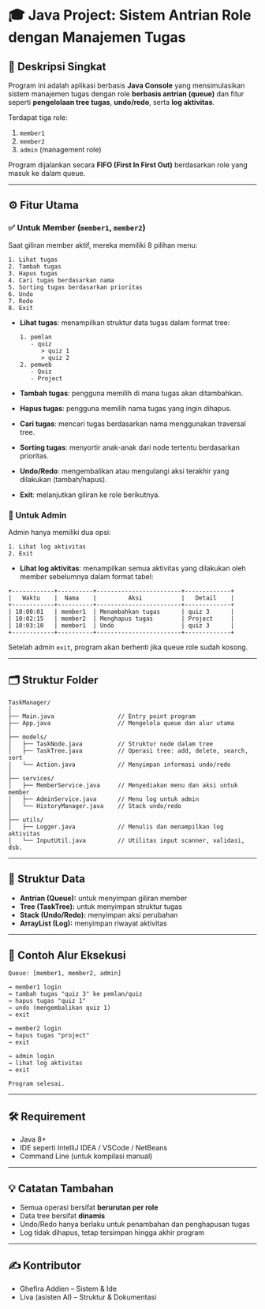# 🎓 Java Project: Sistem Antrian Role dengan Manajemen Tugas

## 📌 Deskripsi Singkat

Program ini adalah aplikasi berbasis **Java Console** yang mensimulasikan sistem manajemen tugas dengan role **berbasis antrian (queue)** dan fitur seperti **pengelolaan tree tugas**, **undo/redo**, serta **log aktivitas**.

Terdapat tiga role:

1. `member1`
2. `member2`
3. `admin` (management role)

Program dijalankan secara **FIFO (First In First Out)** berdasarkan role yang masuk ke dalam queue.

---

## ⚙️ Fitur Utama

### ✅ Untuk Member (`member1`, `member2`)

Saat giliran member aktif, mereka memiliki 8 pilihan menu:

```
1. Lihat tugas
2. Tambah tugas
3. Hapus tugas
4. Cari tugas berdasarkan nama
5. Sorting tugas berdasarkan prioritas
6. Undo
7. Redo
8. Exit
```

- **Lihat tugas**: menampilkan struktur data tugas dalam format tree:

  ```
  1. pemlan
     - quiz
        > quiz 1
        > quiz 2
  2. pemweb
     - Quiz
     - Project
  ```

- **Tambah tugas**: pengguna memilih di mana tugas akan ditambahkan.
- **Hapus tugas**: pengguna memilih nama tugas yang ingin dihapus.
- **Cari tugas**: mencari tugas berdasarkan nama menggunakan traversal tree.
- **Sorting tugas**: menyortir anak-anak dari node tertentu berdasarkan prioritas.
- **Undo/Redo**: mengembalikan atau mengulangi aksi terakhir yang dilakukan (tambah/hapus).
- **Exit**: melanjutkan giliran ke role berikutnya.

### 🔐 Untuk Admin

Admin hanya memiliki dua opsi:

```
1. Lihat log aktivitas
2. Exit
```

- **Lihat log aktivitas**: menampilkan semua aktivitas yang dilakukan oleh member sebelumnya dalam format tabel:

```
+------------+----------+------------------------+-------------+
|   Waktu    |  Nama    |         Aksi           |   Detail    |
+------------+----------+------------------------+-------------+
| 10:00:01   | member1  | Menambahkan tugas      | quiz 3      |
| 10:02:15   | member2  | Menghapus tugas        | Project     |
| 10:03:10   | member1  | Undo                   | quiz 3      |
+------------+----------+------------------------+-------------+
```

Setelah admin `exit`, program akan berhenti jika queue role sudah kosong.

---

## 🗂️ Struktur Folder

```
TaskManager/
│
├── Main.java                  // Entry point program
├── App.java                   // Mengelola queue dan alur utama
│
├── models/
│   ├── TaskNode.java          // Struktur node dalam tree
│   ├── TaskTree.java          // Operasi tree: add, delete, search, sort
│   └── Action.java            // Menyimpan informasi undo/redo
│
├── services/
│   ├── MemberService.java     // Menyediakan menu dan aksi untuk member
│   ├── AdminService.java      // Menu log untuk admin
│   └── HistoryManager.java    // Stack undo/redo
│
├── utils/
│   ├── Logger.java            // Menulis dan menampilkan log aktivitas
│   └── InputUtil.java         // Utilitas input scanner, validasi, dsb.
```

---

## 🧠 Struktur Data

- **Antrian (Queue):** untuk menyimpan giliran member
- **Tree (TaskTree):** untuk menyimpan struktur tugas
- **Stack (Undo/Redo):** menyimpan aksi perubahan
- **ArrayList (Log):** menyimpan riwayat aktivitas

---

## 🧪 Contoh Alur Eksekusi

```
Queue: [member1, member2, admin]

→ member1 login
→ tambah tugas "quiz 3" ke pemlan/quiz
→ hapus tugas "quiz 1"
→ undo (mengembalikan quiz 1)
→ exit

→ member2 login
→ hapus tugas "project"
→ exit

→ admin login
→ lihat log aktivitas
→ exit

Program selesai.
```

---

## 🛠️ Requirement

- Java 8+
- IDE seperti IntelliJ IDEA / VSCode / NetBeans
- Command Line (untuk kompilasi manual)

---

## 💡 Catatan Tambahan

- Semua operasi bersifat **berurutan per role**
- Data tree bersifat **dinamis**
- Undo/Redo hanya berlaku untuk penambahan dan penghapusan tugas
- Log tidak dihapus, tetap tersimpan hingga akhir program

---

## ✍️ Kontributor

- Ghefira Addien – Sistem & Ide
- Liva (asisten AI) – Struktur & Dokumentasi
